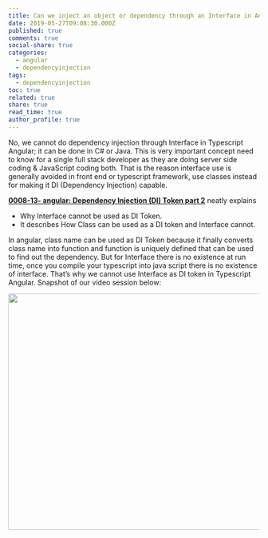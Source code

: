 ```yaml
---
title: Can we inject an object or dependency through an Interface in Angular?
date: 2019-05-27T09:08:30.000Z
published: true
comments: true
social-share: true
categories:
  - angular
  - dependencyinjection
tags:
  - dependencyinjection
toc: true
related: true
share: true
read_time: true
author_profile: true
---
```


<p>No, we cannot do dependency injection through Interface in Typescript Angular; it can be done in C# or Java. This is very important concept need to know for a single full stack developer as they are doing server side coding &amp; JavaScript coding both. That is the reason interface use is generally avoided in front end or typescript framework, use classes instead for making it DI (Dependency Injection) capable.</p>
<p><strong><a href="https://www.youtube.com/watch?v=c9LxdfuMhNo" target="_blank" rel="noopener noreferrer">0008-13- angular: Dependency Injection (DI) Token part 2</a></strong> neatly explains</p>
<ul>
<li>Why Interface cannot be used as DI Token.</li>
<li>It describes How Class can be used as a DI token and Interface cannot.</li>
</ul>
<p>In angular, class name can be used as DI Token because it finally converts class name into function and function is uniquely defined that can be used to find out the dependency. But for Interface there is no existence at run time, once you compile your typescript into java script there is no existence of interface. That’s why we cannot use Interface as DI token in Typescript Angular. Snapshot of our video session below:</p>
<p><img class="alignnone size-full wp-image-2133" src="{{ site.baseurl }}/assets/2019/05/DI-2.png" alt="" width="750" height="473" /></p>
